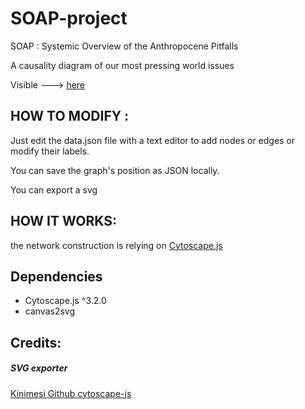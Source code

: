 # SOAP-project

SOAP : Systemic Overview of the Anthropocene Pitfalls

A causality diagram of our most pressing world issues

Visible ---> [here](https://gdurrens.github.io/SOAP-project/)

## HOW TO MODIFY :

Just edit the data.json file with a text editor to add nodes or edges or modify their labels.

You can save the graph's position as JSON locally.

You can export a svg


## HOW IT WORKS:

the network construction is relying on [Cytoscape.js](https://js.cytoscape.org/)


## Dependencies

 * Cytoscape.js ^3.2.0
 * canvas2svg


## Credits:

##### SVG exporter

[Kinimesi Github cytoscape-js](https://github.com/kinimesi/cytoscape-svg)
